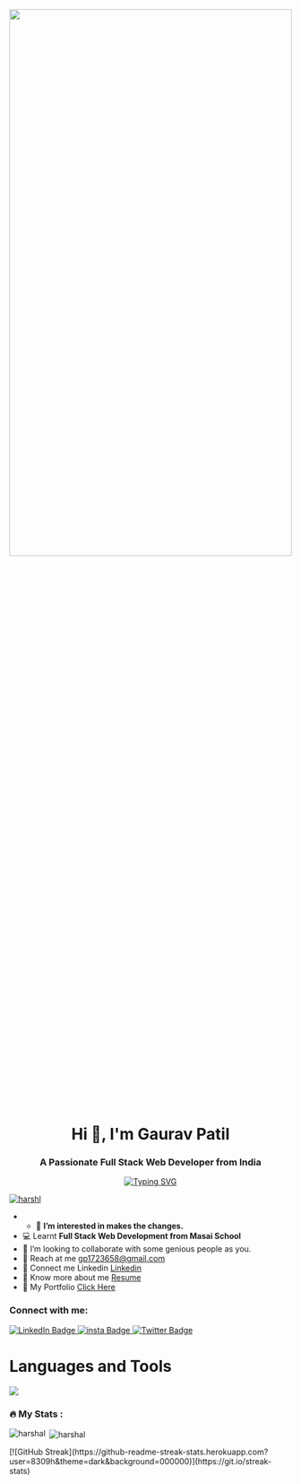 <img src="https://camo.githubusercontent.com/17ad49f3db1f01d928836707c11d14a723183877e2c221fe8abd8ed74707e82b/68747470733a2f2f77616e646572696e2e6465762f77702d636f6e74656e742f75706c6f6164732f323031392f31322f63726f702d302d302d313137302d3339302d302d61626f75742d636f7665722e706e67" width="100%" height="50%">

<h1 align="center">Hi 👋, I'm   Gaurav Patil </h1>
<h3 align="center">A Passionate Full Stack Web Developer from India</h3>

<div align="center"><a href="https://git.io/typing-svg"><img src="https://readme-typing-svg.demolab.com?font=Fira+Code&weight=500&size=25&duration=2000&pause=1000&color=0FE6F7&center=true&width=550&lines=Aspring+Full+Stack+ Web+Developer" alt="Typing SVG" /></a>
</div>



<!-- <p align="left"> <img src="https://komarev.com/ghpvc/?username=8309h&label=Profile%20views&color=0e75b6&style=flat" alt="8309h" /> </p> -->
<p align="left"> <a href="https://github.com/ryo-ma/github-profile-trophy"><img src="https://github-profile-trophy.vercel.app/?username=8309h" alt="harshl" /></a> </p>

- - 👀 <b>I’m interested in makes the changes.</b>
- 💻 Learnt <b>Full Stack Web Development from Masai School</b>
- 🤝 I’m looking to collaborate with some genious people as you.
- 💌 Reach at me gp1723658@gmail.com
- 🔗 Connect me Linkedin <a target=_blank href="https://www.linkedin.com/in/gaurav-patil-6468a420a" >Linkedin</a>
- 🔗 Know more about me  <a target=_blank href="https://drive.google.com/file/d/1Rrkr-NTX618rxB3UF3AazcwtDLYYtVUw/view" >Resume</a>
- 🔗 My Portfolio <a target ="_blank" href = "https://por-patil22.vercel.app//">Click Here</a>

<h3 align="left">Connect with me:</h3>
<div id="badges">
  <a href="https://www.linkedin.com/in/gaurav-patil-6468a420a/">
    <img src="https://img.shields.io/badge/LinkedIn-blue?style=for-the-badge&logo=linkedin&logoColor=white" alt="LinkedIn Badge"/>
  </a>
  <a href="https://www.instagram.com/harshal_k_wagh/">
    <img src="https://img.shields.io/badge/Instagram-ff69b4?style=for-the-badge&logo=instagram&logoColor=white" alt="insta Badge"/>
  </a>
  <a href="https://drive.google.com/file/d/1FflIKgep23qdpDz0t8LIzujfTQdpwy9p/view?usp=drive_link/">
    <img src="https://img.shields.io/badge/Resume-blue?style=for-the-badge&logo=Resume&logoColor=white" alt="Twitter Badge"/>
  </a>
</div>
 <img src="https://komarev.com/ghpvc/?username=8309h&style=flat-square&color=blue" alt=""/>
<h1> Languages and Tools </h1>
<img src="https://skillicons.dev/icons?i=javascript,netlify,vscode,html,css,git,github,codepen,nodejs,express,mongodb,postman,replit"/>


### :fire: My Stats :

<p><img align="left" src="https://github-readme-stats.vercel.app/api/top-langs?username=patil22&show_icons=true&locale=en&layout=compact&theme=dark&background=000000" alt="harshal" /></p>

<p>&nbsp;<img align="center" src="https://github-readme-stats.vercel.app/api?username=patil22&show_icons=true&locale=en&theme=dark&background=000000" alt="harshal" /></p>
[![GitHub Streak](https://github-readme-streak-stats.herokuapp.com?user=8309h&theme=dark&background=000000)](https://git.io/streak-stats)
<br>
